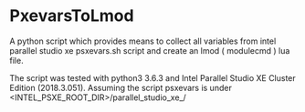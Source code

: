 # PxevarsToLmod
A python script which provides means to collect all variables from
intel parallel studio xe psxevars.sh script and create an lmod ( modulecmd ) lua file.

The script was tested with python3 3.6.3 and Intel Parallel Studio XE Cluster Edition (2018.3.051).
Assuming the script psxevars is under <INTEL_PSXE_ROOT_DIR>/parallel_studio_xe_/
